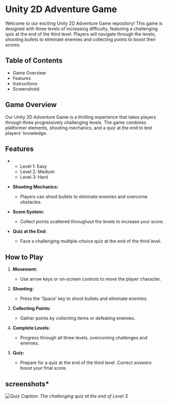 # Unity 2D Adventure Game

Welcome to our exciting Unity 2D Adventure Game repository! This game is designed with three levels of increasing difficulty, featuring a challenging quiz at the end of the third level. Players will navigate through the levels, shooting bullets to eliminate enemies and collecting points to boost their scores.

## Table of Contents
- Game Overview
- Features
- Instructions
- Screenshotd


## Game Overview
Our Unity 2D Adventure Game is a thrilling experience that takes players through three progressively challenging levels. The game combines platformer elements, shooting mechanics, and a quiz at the end to test players' knowledge.

## Features
- 
  - Level 1: Easy
  - Level 2: Medium
  - Level 3: Hard

- **Shooting Mechanics:**
  - Players can shoot bullets to eliminate enemies and overcome obstacles.

- **Score System:**
  - Collect points scattered throughout the levels to increase your score.

- **Quiz at the End:**
  - Face a challenging multiple-choice quiz at the end of the third level.

## How to Play
1. **Movement:**
   - Use arrow keys or on-screen controls to move the player character.
   
2. **Shooting:**
   - Press the 'Space' key to shoot bullets and eliminate enemies.

3. **Collecting Points:**
   - Gather points by collecting items or defeating enemies.

4. **Complete Levels:**
   - Progress through all three levels, overcoming challenges and enemies.

5. **Quiz:**
   - Prepare for a quiz at the end of the third level. Correct answers boost your final score.



## screenshots*

![Quiz](/screenshots/quiz.png)
*Caption: The challenging quiz at the end of Level 3.*



